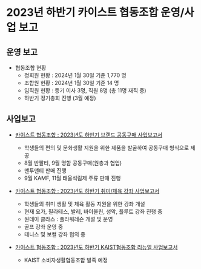 2023년 하반기 카이스트 협동조합 운영/사업 보고
===

## 운영 보고
- 협동조합 현황 
   - 정회원 현황 : 2024년 1월 30일 기준 1,770 명
   - 조합원 현황 : 2024년 1월 30일 기준 14 명
   - 임직원 현황 : 등기 이사 3명, 직원 8명 (총 11명 재직 중)
   - 하반기 정기총회 진행 (3월 예정) 
   
## 사업보고
- [카이스트 협동조합 : 2023년도 하반기 브랜드 공동구매 사업보고서](협동조합_사업보고.md)
   - 학생들의 편의 및 문화생활 지원을 위한 제품을 발굴하여 공동구매 형식으로 제공
   - 8월 반팔티, 9월 명함 공동구매(원총과 협업)
   - 맨투맨티 판매 진행
   - 9월 KAMF, 11월 태울석림제 주류 판매 진행
   
- [카이스트 협동조합 : 2023년도 하반기 취미/체육 강좌 사업보고서](협동조합_취미체육.md)
  - 학생들의 취미 생활 및 체육 활동 지원을 위한 강좌 개설
  - 현재 요가, 필라테스, 발레, 바이올린, 성악, 플루트 강좌 진행 중
  - 원데이 클라스 : 플라워레슨 개설 및 운영 
  - 골프 강좌 운영 중
  - 테니스 및 보컬 강좌 협의 중 

- [카이스트 협동조합 : 2023년도 하반기 KAIST협동조합 리뉴얼 사업보고서](협동조합_리뉴얼.md)
  - KAIST 소비자생활협동조합 발족 예정
